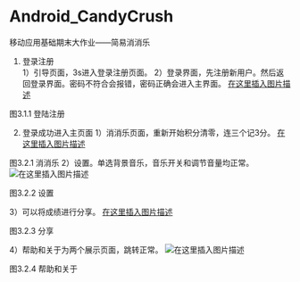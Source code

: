 # Android_CandyCrush
移动应用基础期末大作业——简易消消乐
1. 登录注册  
1）引导页面，3s进入登录注册页面。
2）登录界面，先注册新用户。然后返回登录界面。密码不符合会报错，密码正确会进入主界面。
[在这里插入图片描述](https://img-blog.csdnimg.cn/20210119102439697.png)

图3.1.1 登陆注册

2. 登录成功进入主页面
1）消消乐页面，重新开始积分清零，连三个记3分。
[在这里插入图片描述](https://img-blog.csdnimg.cn/20210119102640227.png?x-oss-process=image/watermark,type_ZmFuZ3poZW5naGVpdGk,shadow_10,text_aHR0cHM6Ly9ibG9nLmNzZG4ubmV0L3dlaXhpbl80MzQ4MjI3OQ==,size_16,color_FFFFFF,t_70)

图3.2.1 消消乐
2）设置。单选背景音乐，音乐开关和调节音量均正常。
 ![在这里插入图片描述](https://img-blog.csdnimg.cn/20210119102621148.png?x-oss-process=image/watermark,type_ZmFuZ3poZW5naGVpdGk,shadow_10,text_aHR0cHM6Ly9ibG9nLmNzZG4ubmV0L3dlaXhpbl80MzQ4MjI3OQ==,size_16,color_FFFFFF,t_70)

图3.2.2 设置

3）可以将成绩进行分享。
[在这里插入图片描述](https://img-blog.csdnimg.cn/20210119102551576.png?x-oss-process=image/watermark,type_ZmFuZ3poZW5naGVpdGk,shadow_10,text_aHR0cHM6Ly9ibG9nLmNzZG4ubmV0L3dlaXhpbl80MzQ4MjI3OQ==,size_16,color_FFFFFF,t_70)

图3.2.3 分享

4）帮助和关于为两个展示页面，跳转正常。
 ![在这里插入图片描述](https://img-blog.csdnimg.cn/20210119102524963.png?x-oss-process=image/watermark,type_ZmFuZ3poZW5naGVpdGk,shadow_10,text_aHR0cHM6Ly9ibG9nLmNzZG4ubmV0L3dlaXhpbl80MzQ4MjI3OQ==,size_16,color_FFFFFF,t_70)

图3.2.4 帮助和关于


